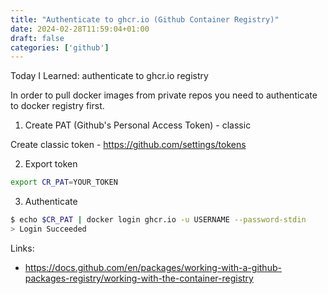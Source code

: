 ```yaml
---
title: "Authenticate to ghcr.io (Github Container Registry)"
date: 2024-02-28T11:59:04+01:00
draft: false
categories: ['github']
---
```



Today I Learned: authenticate to ghcr.io registry

In order to pull docker images from private repos you need to authenticate to docker registry first.

1. Create PAT (Github's Personal Access Token) - classic

Create classic token - https://github.com/settings/tokens

2. Export token

```bash
export CR_PAT=YOUR_TOKEN
```

3. Authenticate
```bash
$ echo $CR_PAT | docker login ghcr.io -u USERNAME --password-stdin
> Login Succeeded
```

Links:
- https://docs.github.com/en/packages/working-with-a-github-packages-registry/working-with-the-container-registry

